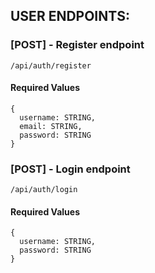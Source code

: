 ## USER ENDPOINTS:
### [**POST**] **- Register endpoint**
```
/api/auth/register
```
#### Required Values
```
{
  username: STRING,
  email: STRING,
  password: STRING
}
```

### [**POST**] **- Login endpoint**
```
/api/auth/login
```
#### Required Values
```
{
  username: STRING,
  password: STRING
}
```
